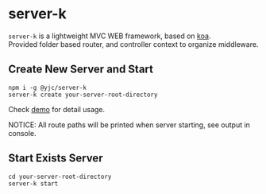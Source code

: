 # server-k

`server-k` is a lightweight MVC WEB framework, based on [koa](https://www.npmjs.com/package/koa).\
Provided folder based router, and controller context to organize middleware.

## Create New Server and Start

`npm i -g @yjc/server-k`\
`server-k create your-server-root-directory`

Check [demo](https://github.com/yangjc/server-k/tree/master/demo) for detail usage.

NOTICE: All route paths will be printed when server starting, see output in console.

## Start Exists Server

`cd your-server-root-directory`\
`server-k start`
